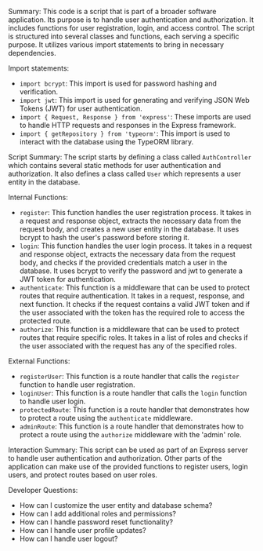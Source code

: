 Summary:
This code is a script that is part of a broader software application. Its purpose is to handle user authentication and authorization. It includes functions for user registration, login, and access control. The script is structured into several classes and functions, each serving a specific purpose. It utilizes various import statements to bring in necessary dependencies.

Import statements:
- `import bcrypt`: This import is used for password hashing and verification.
- `import jwt`: This import is used for generating and verifying JSON Web Tokens (JWT) for user authentication.
- `import { Request, Response } from 'express'`: These imports are used to handle HTTP requests and responses in the Express framework.
- `import { getRepository } from 'typeorm'`: This import is used to interact with the database using the TypeORM library.

Script Summary:
The script starts by defining a class called `AuthController` which contains several static methods for user authentication and authorization. It also defines a class called `User` which represents a user entity in the database.

Internal Functions:
- `register`: This function handles the user registration process. It takes in a request and response object, extracts the necessary data from the request body, and creates a new user entity in the database. It uses bcrypt to hash the user's password before storing it.
- `login`: This function handles the user login process. It takes in a request and response object, extracts the necessary data from the request body, and checks if the provided credentials match a user in the database. It uses bcrypt to verify the password and jwt to generate a JWT token for authentication.
- `authenticate`: This function is a middleware that can be used to protect routes that require authentication. It takes in a request, response, and next function. It checks if the request contains a valid JWT token and if the user associated with the token has the required role to access the protected route.
- `authorize`: This function is a middleware that can be used to protect routes that require specific roles. It takes in a list of roles and checks if the user associated with the request has any of the specified roles.

External Functions:
- `registerUser`: This function is a route handler that calls the `register` function to handle user registration.
- `loginUser`: This function is a route handler that calls the `login` function to handle user login.
- `protectedRoute`: This function is a route handler that demonstrates how to protect a route using the `authenticate` middleware.
- `adminRoute`: This function is a route handler that demonstrates how to protect a route using the `authorize` middleware with the 'admin' role.

Interaction Summary:
This script can be used as part of an Express server to handle user authentication and authorization. Other parts of the application can make use of the provided functions to register users, login users, and protect routes based on user roles.

Developer Questions:
- How can I customize the user entity and database schema?
- How can I add additional roles and permissions?
- How can I handle password reset functionality?
- How can I handle user profile updates?
- How can I handle user logout?